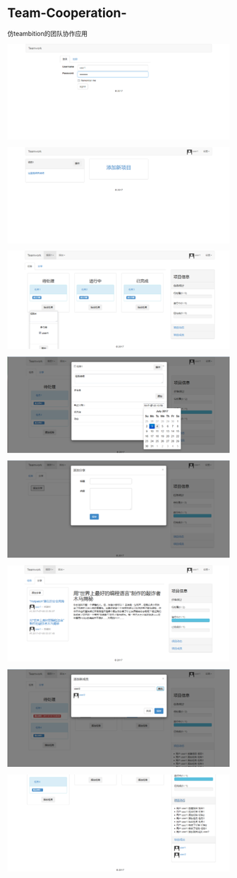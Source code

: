 # Team-Cooperation-
仿teambition的团队协作应用

![](snapshots/1.png)

![](snapshots/2.png)

![](snapshots/3.png)

![](snapshots/4.png)

![](snapshots/5.png)

![](snapshots/6.png)

![](snapshots/7.png)

![](snapshots/8.png)
